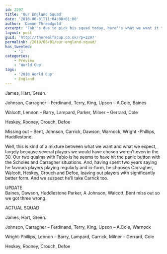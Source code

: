 ```yaml
---
id: 2297
title: 'Our England Squad'
date: '2010-06-01T11:04:08+01:00'
author: 'Damon Threadgold'
excerpt: 'Fab''s due to pick his squad today, here''s what we want it to be.  Fab will probaby choose Carrick instead of Parker though.'
layout: post
guid: 'http://therealfacup.co.uk/?p=2297'
permalink: /2010/06/01/our-england-squad/
has_tweeted:
    - '1'
categories:
    - Preview
    - 'World Cup'
tags:
    - '2010 World Cup'
    - England
---
```


James, Hart, Green.

Johnson, Carragher – Ferdinand, Terry, King, Upson – A.Cole, Baines

Walcott, Lennon – Barry, Lampard, Parker, Milner – Gerrard, Cole

Heskey, Rooney, Crouch, Defoe

Missing out – Bent, Johnson, Carrick, Dawson, Warnock, Wright -Phillips, Huddlestone.

Well, this is kind of a mixture between what we want and what we expect, largely because several players we would have chosen weren’t even in the 30. Our two qualms with Fabio is he seems to have hit the panic button with the Scholes and Carragher situations. And, having spent two years saying he favours players playing regularly and in-form, he chooses Carragher, Walcott, Heskey, Crouch and Defoe, leaving out players with significantly better form. And we suspect he’ll take Carrick too.

UPDATE  
Baines, Dawson, Huddlestone Parker, A Johnson, Walcott, Bent miss out so we got three wrong.

ACTUAL SQUAD

James, Hart, Green.

Johnson, Carragher – Ferdinand, Terry, King, Upson – A.Cole, Warnock

Wright-Phillips, Lennon – Barry, Lampard, Carrick, Milner – Gerrard, Cole

Heskey, Rooney, Crouch, Defoe